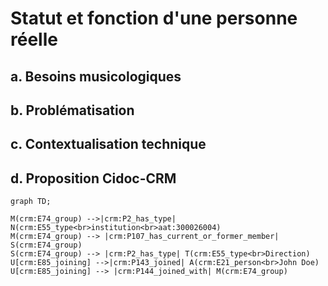 # Statut et fonction d'une personne réelle

## a. Besoins musicologiques

## b. Problématisation

## c. Contextualisation technique

## d. Proposition Cidoc-CRM

```mermaid
graph TD;

M(crm:E74_group) -->|crm:P2_has_type| N(crm:E55_type<br>institution<br>aat:300026004)
M(crm:E74_group) --> |crm:P107_has_current_or_former_member| S(crm:E74_group)
S(crm:E74_group) --> |crm:P2_has_type| T(crm:E55_type<br>Direction)
U[crm:E85_joining] -->|crm:P143_joined| A(crm:E21_person<br>John Doe)
U[crm:E85_joining] --> |crm:P144_joined_with| M(crm:E74_group)

```

